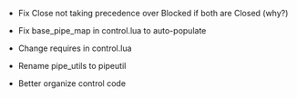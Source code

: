 - Fix Close not taking precedence over Blocked if both are Closed (why?)
- Fix base_pipe_map in control.lua to auto-populate
- Change requires in control.lua
- Rename pipe_utils to pipeutil

- Better organize control code